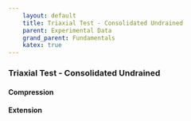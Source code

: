 ```yaml
---
    layout: default
    title: Triaxial Test - Consolidated Undrained
    parent: Experimental Data
    grand_parent: Fundamentals
    katex: true
---
```

### Triaxial Test - Consolidated Undrained

#### Compression
#### Extension